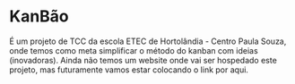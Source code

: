 # KanBão
É um projeto de TCC da escola ETEC de Hortolândia - Centro Paula Souza, onde temos como meta simplificar
o método do kanban com ideias (inovadoras).
Ainda não temos um website onde vai ser hospedado este projeto, mas futuramente vamos estar colocando o link por aqui.
